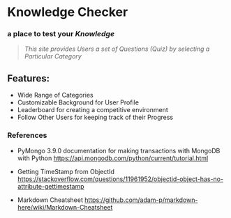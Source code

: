 # Knowledge Checker
### a place to test your *Knowledge*

>*This site provides Users a set of Questions (Quiz) by selecting a Particular Category*

## Features:
+ Wide Range of Categories
+ Customizable Background for User Profile
+ Leaderboard for creating a competitive environment
+ Follow Other Users for keeping track of their Progress

### References 
+ PyMongo 3.9.0 documentation for making transactions with MongoDB with Python
    https://api.mongodb.com/python/current/tutorial.html
    
+ Getting TimeStamp from ObjectId
    https://stackoverflow.com/questions/11961952/objectid-object-has-no-attribute-gettimestamp

+ Markdown Cheatsheet
    https://github.com/adam-p/markdown-here/wiki/Markdown-Cheatsheet